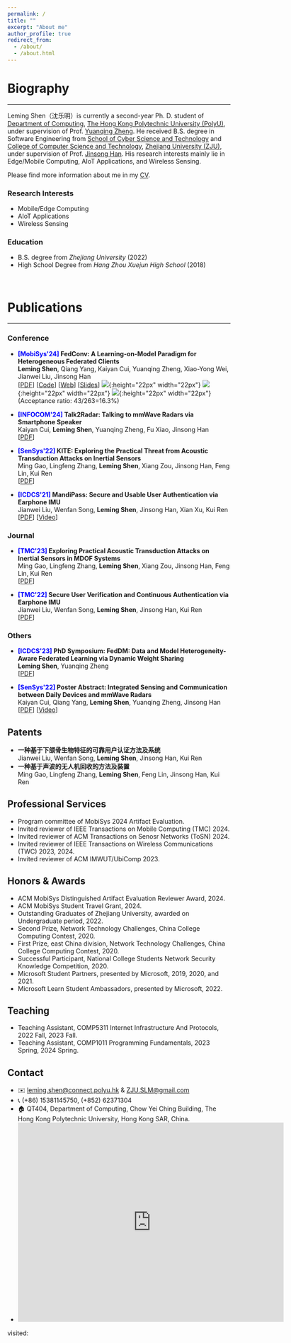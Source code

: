 ```yaml
---
permalink: /
title: ""
excerpt: "About me"
author_profile: true
redirect_from: 
  - /about/
  - /about.html
---
```


# Biography
---
Leming Shen（沈乐明）is currently a second-year Ph. D. student of [Department of Computing](https://www.polyu.edu.hk/comp/), [The Hong Kong Polytechnic University (PolyU)](https://www.polyu.edu.hk/), under supervision of Prof. [Yuanqing Zheng](https://www4.comp.polyu.edu.hk/~csyqzheng/). He received B.S. degree in Software Engineering from [School of Cyber Science and Technology](https://icsr.zju.edu.cn/) and [College of Computer Science and Technology](http://www.cs.zju.edu.cn/), [Zhejiang University (ZJU)](https://www.zju.edu.cn/), under supervision of Prof. [Jinsong Han](https://person.zju.edu.cn/hanjinsong). His research interests mainly lie in Edge/Mobile Computing, AIoT Applications, and Wireless Sensing.

Please find more information about me in my [CV](/assets/CV.pdf).

### Research Interests
-   Mobile/Edge Computing
-   AIoT Applications
-   Wireless Sensing

### Education

-   B.S. degree from _Zhejiang University_ (2022)
-   High School Degree from _Hang Zhou Xuejun High School_ (2018)

<br>

# Publications

---

### Conference

- **<font color=blue>[MobiSys'24]</font> FedConv: A Learning-on-Model Paradigm for Heterogeneous Federated Clients** <br> **Leming Shen**, Qiang Yang, Kaiyan Cui, Yuanqing Zheng, Xiao-Yong Wei, Jianwei Liu, Jinsong Han <br> [[PDF](/assets/publication/conference/fedconv/paper.pdf)] [[Code](https://github.com/lemingshen/fedconv)] [[Web](https://lemingshen.github.io/projects/fedconv)] [[Slides](/assets/publication/conference/fedconv/slides.pdf)] ![](/images/available.png){:height="22px" width="22px"} ![](/images/functional.png){:height="22px" width="22px"} ![](/images/reusable.png){:height="22px" width="22px"} &nbsp; (Acceptance ratio: 43/263=16.3%) 

-  **<font color=blue>[INFOCOM'24]</font> Talk2Radar: Talking to mmWave Radars via Smartphone Speaker** <br> Kaiyan Cui, **Leming Shen**, Yuanqing Zheng, Fu Xiao, Jinsong Han <br> [[PDF](https://www4.comp.polyu.edu.hk/~csyqzheng/papers/Talk2Radar_INFOCOM24.pdf)]

-   **<font color=blue>[SenSys'22]</font> KITE: Exploring the Practical Threat from Acoustic Transduction Attacks on Inertial Sensors** <br> Ming Gao, Lingfeng Zhang, **Leming Shen**, Xiang Zou, Jinsong Han, Feng Lin, Kui Ren <br> [[PDF](/assets/publication/conference/kite/paper.pdf)]

-   **<font color=blue>[ICDCS'21]</font> MandiPass: Secure and Usable User Authentication via Earphone IMU** <br> Jianwei Liu, Wenfan Song, **Leming Shen**, Jinsong Han, Xian Xu, Kui Ren <br> [[PDF](/assets/publication/conference/mandipass/paper.pdf)] [[Video](https://www.youtube.com/watch?v=N0pZDBmpZ_A)]

### Journal

-   **<font color=blue>[TMC'23]</font> Exploring Practical Acoustic Transduction Attacks on Inertial Sensors in MDOF Systems** <br> Ming Gao, Lingfeng Zhang, **Leming Shen**, Xiang Zou, Jinsong Han, Feng Lin, Kui Ren<br>[[PDF](/assets/publication/journal/kite/paper.pdf)]

-   **<font color=blue>[TMC'22]</font> Secure User Verification and Continuous Authentication via Earphone IMU** <br> Jianwei Liu, Wenfan Song, **Leming Shen**, Jinsong Han, Kui Ren <br>
    [[PDF](/assets/publication/journal/mandipass/paper.pdf)]

### Others

-   **<font color=blue>[ICDCS'23]</font> PhD Symposium: FedDM: Data and Model Heterogeneity-Aware Federated Learning via Dynamic Weight Sharing** <br> **Leming Shen**, Yuanqing Zheng <br> [[PDF](/assets/publication/others/FedDM/paper.pdf)]

-   **<font color=blue>[SenSys'22]</font> Poster Abstract: Integrated Sensing and Communication between
    Daily Devices and mmWave Radars** <br> Kaiyan Cui, Qiang Yang, **Leming Shen**, Yuanqing Zheng, Jinsong Han<br> [[PDF](/assets/publication/others/mmRipple/paper.pdf)] [[Video](https://www.youtube.com/watch?v=BLBkSKZUIHc)]

## Patents

-   **一种基于下颌骨生物特征的可靠用户认证方法及系统** <br> Jianwei Liu, Wenfan Song, **Leming Shen**, Jinsong Han, Kui Ren
-   **一种基于声波的无人机回收的方法及装置** <br> Ming Gao, Lingfeng Zhang, **Leming Shen**, Feng Lin, Jinsong Han, Kui Ren

## Professional Services

- Program committee of MobiSys 2024 Artifact Evaluation.
- Invited reviewer of IEEE Transactions on Mobile Computing (TMC) 2024.
- Invited reviewer of ACM Transactions on Senosr Networks (ToSN) 2024.
- Invited reviewer of IEEE Transactions on Wireless Communications (TWC) 2023, 2024.
- Invited reviewer of ACM IMWUT/UbiComp 2023.

## Honors & Awards

-   ACM MobiSys Distinguished Artifact Evaluation Reviewer Award, 2024.
-   ACM MobiSys Student Travel Grant, 2024.
-   Outstanding Graduates of Zhejiang University, awarded on Undergraduate period, 2022.
-   Second Prize, Network Technology Challenges, China College Computing Contest, 2020.
-   First Prize, east China division, Network Technology Challenges, China College Computing Contest, 2020.
-   Successful Participant, National College Students Network Security Knowledge Competition, 2020.
-   Microsoft Student Partners, presented by Microsoft, 2019, 2020, and 2021.
-   Microsoft Learn Student Ambassadors, presented by Microsoft, 2022.

## Teaching

-   Teaching Assistant, COMP5311 Internet Infrastructure And Protocols, 2022 Fall, 2023 Fall.
-   Teaching Assistant, COMP1011 Programming Fundamentals, 2023 Spring, 2024 Spring.

## Contact

-   ✉️ <leming.shen@connect.polyu.hk> & <ZJU.SLM@gmail.com>
-   📞 (+86) 15381145750, (+852) 62371304
-   🏠 QT404, Department of Computing, Chow Yei Ching Building, The Hong Kong Polytechnic University, Hong Kong SAR, China.
- <iframe src="https://www.google.com/maps/embed?pb=!1m18!1m12!1m3!1d387.9996711329782!2d114.18011306754038!3d22.304651755932625!2m3!1f0!2f0!3f0!3m2!1i1024!2i768!4f13.1!3m3!1m2!1s0x340400e7cc7f4a45%3A0x521024fd522b46ba!2sThe%20Hong%20Kong%20Polytechnic%20University%20Chow%20Yei%20Ching%20Building!5e0!3m2!1sen!2shk!4v1699627484481!5m2!1sen!2shk" width="600" height="450" style="border:0;" allowfullscreen="" loading="lazy" referrerpolicy="no-referrer-when-downgrade"></iframe>
    
<script async src="//busuanzi.ibruce.info/busuanzi/2.3/busuanzi.pure.mini.js"></script>
<span id="busuanzi_container_site_pv">visited:&nbsp;<span id="busuanzi_value_site_pv"></span></span>
